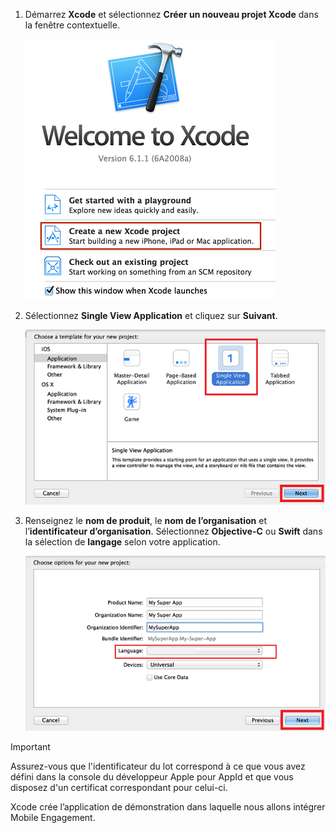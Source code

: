 1. Démarrez **Xcode** et sélectionnez **Créer un nouveau projet Xcode** dans la fenêtre contextuelle.
   
    ![](./media/mobile-engagement-create-new-ios-app/xcode-new-project.png)
2. Sélectionnez **Single View Application** et cliquez sur **Suivant**.
   
    ![](./media/mobile-engagement-create-new-ios-app/xcode-simple-view.png)
3. Renseignez le **nom de produit**, le **nom de l’organisation** et l’**identificateur d’organisation**. Sélectionnez **Objective-C** ou **Swift** dans la sélection de **langage** selon votre application.
   
    ![](./media/mobile-engagement-create-new-ios-app/xcode-project-props.png)

> [!IMPORTANT]
> Assurez-vous que l'identificateur du lot correspond à ce que vous avez défini dans la console du développeur Apple pour AppId et que vous disposez d'un certificat correspondant pour celui-ci.
> 
> 

Xcode crée l’application de démonstration dans laquelle nous allons intégrer Mobile Engagement.

<!---HONumber=Oct15_HO3-->